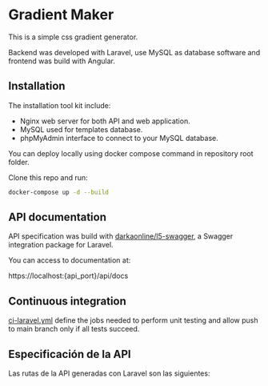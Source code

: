 # Gradient Maker

This is a simple css gradient generator.

Backend was developed with Laravel, use MySQL as database software and frontend was build with Angular.

## Installation
The installation tool kit include:

- Nginx web server for both API and web application.
- MySQL used for templates database.
- phpMyAdmin interface to connect to your MySQL database.

You can deploy locally using docker compose command in repository root folder.

Clone this repo and run:

```sh
docker-compose up -d --build
```

## API documentation

API specification was build with [darkaonline/l5-swagger](https://github.com/DarkaOnLine/L5-Swagger), a Swagger integration package for Laravel.

You can access to documentation at:

https://localhost:{api_port}/api/docs

## Continuous integration

[ci-laravel.yml](.github/workflows/ci-laravel.yml) define the jobs needed to perform unit testing and allow push to main branch only if all tests succeed.

## Especificación de la API
Las rutas de la API generadas con Laravel son las siguientes:



